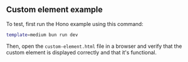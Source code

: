 ## Custom element example

To test, first run the Hono example using this command:

```bash
template=medium bun run dev
```

Then, open the `custom-element.html` file in a browser and verify that the custom element is displayed correctly and that it's functional.
